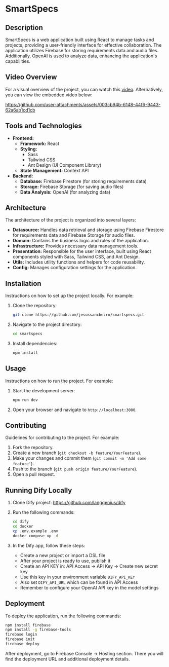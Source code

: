 # SmartSpecs

## Description

SmartSpecs is a web application built using React to manage tasks and projects, providing a user-friendly interface for effective collaboration. The application utilizes Firebase for storing requirements data and audio files. Additionally, OpenAI is used to analyze data, enhancing the application's capabilities.

## Video Overview

For a visual overview of the project, you can watch this [video](https://www.loom.com/share/229039890df042b08760942306ca4228?sid=ea4a11e5-803e-441f-9eb8-696c0c14d5f1).
Alternatively, you can view the embedded video below:

https://github.com/user-attachments/assets/003cb94b-6148-44f6-9443-62a6ab1cd1cb


## Tools and Technologies

- **Frontend:**
  - **Framework:** React
  - **Styling:**
    - Sass
    - Tailwind CSS
    - Ant Design (UI Component Library)
  - **State Management:** Context API
- **Backend:**
  - **Database:** Firebase Firestore (for storing requirements data)
  - **Storage:** Firebase Storage (for saving audio files)
  - **Data Analysis:** OpenAI (for analyzing data)

## Architecture

The architecture of the project is organized into several layers:

- **Datasource:** Handles data retrieval and storage using Firebase Firestore for requirements data and Firebase Storage for audio files.
- **Domain:** Contains the business logic and rules of the application.
- **Infrastructure:** Provides necessary data management tools.
- **Presentation:** Responsible for the user interface, built using React components styled with Sass, Tailwind CSS, and Ant Design.
- **Utils:** Includes utility functions and helpers for code reusability.
- **Config:** Manages configuration settings for the application.

## Installation

Instructions on how to set up the project locally. For example:

1. Clone the repository:
   ```bash
   git clone https://github.com/jesussanchezro/smartspecs.git
   ```
2. Navigate to the project directory:
   ```bash
   cd smartspecs
   ```
3. Install dependencies:
   ```bash
   npm install
   ```

## Usage

Instructions on how to run the project. For example:

1. Start the development server:
   ```bash
   npm run dev
   ```
2. Open your browser and navigate to `http://localhost:3000`.

## Contributing

Guidelines for contributing to the project. For example:

1. Fork the repository.
2. Create a new branch (`git checkout -b feature/YourFeature`).
3. Make your changes and commit them (`git commit -m 'Add some feature'`).
4. Push to the branch (`git push origin feature/YourFeature`).
5. Open a pull request.


## Running Dify Locally

1. Clone Dify project: https://github.com/langgenius/dify
2. Run the following commands:
   ```bash
   cd dify
   cd docker
   cp .env.example .env
   docker compose up -d
   ```

3. In the Dify app, follow these steps:
   - Create a new project or import a DSL file
   - After your project is ready to use, publish it
   - Create an API KEY in: API Access → API Key → Create new secret key
   - Use this key in your environment variable `DIFY_API_KEY`
   - Also set `DIFY_API_URL` which can be found in API Access
   - Remember to configure your OpenAI API key in the model settings

## Deployment

To deploy the application, run the following commands:
```bash
npm install firebase
npm install -g firebase-tools
firebase login
firebase init
firebase deploy
```

After deployment, go to Firebase Console → Hosting section. There you will find the deployment URL and additional deployment details.

